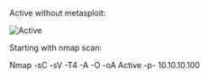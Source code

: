 Active without metasploit:

![Active](https://user-images.githubusercontent.com/55708909/91635434-23431380-ea16-11ea-9260-80fdb6f88210.png)

Starting with nmap scan:

Nmap -sC -sV -T4 -A -O -oA Active -p- 10.10.10.100



